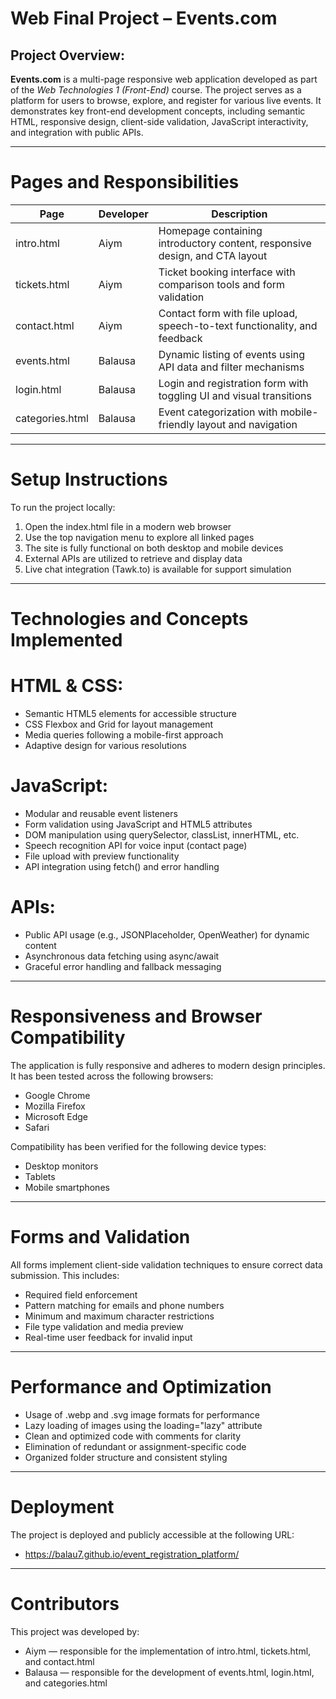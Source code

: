 # Web Final Project – Events.com

## Project Overview:

**Events.com** is a multi-page responsive web application developed as part of the *Web Technologies 1 (Front-End)* course. The project serves as a platform for users to browse, explore, and register for various live events. It demonstrates key front-end development concepts, including semantic HTML, responsive design, client-side validation, JavaScript interactivity, and integration with public APIs.

---

# Pages and Responsibilities

| Page | Developer | Description |
| --- | --- | --- |
| intro.html | Aiym | Homepage containing introductory content, responsive design, and CTA layout |
| tickets.html | Aiym | Ticket booking interface with comparison tools and form validation |
| contact.html | Aiym | Contact form with file upload, speech-to-text functionality, and feedback |
| events.html | Balausa | Dynamic listing of events using API data and filter mechanisms |
| login.html | Balausa | Login and registration form with toggling UI and visual transitions |
| categories.html | Balausa | Event categorization with mobile-friendly layout and navigation |

---

# Setup Instructions

To run the project locally:

1. Open the index.html file in a modern web browser
2. Use the top navigation menu to explore all linked pages
3. The site is fully functional on both desktop and mobile devices
4. External APIs are utilized to retrieve and display data
5. Live chat integration (Tawk.to) is available for support simulation

---

# Technologies and Concepts Implemented

# HTML & CSS:

- Semantic HTML5 elements for accessible structure
- CSS Flexbox and Grid for layout management
- Media queries following a mobile-first approach
- Adaptive design for various resolutions

# JavaScript:

- Modular and reusable event listeners
- Form validation using JavaScript and HTML5 attributes
- DOM manipulation using querySelector, classList, innerHTML, etc.
- Speech recognition API for voice input (contact page)
- File upload with preview functionality
- API integration using fetch() and error handling

# APIs:

- Public API usage (e.g., JSONPlaceholder, OpenWeather) for dynamic content
- Asynchronous data fetching using async/await
- Graceful error handling and fallback messaging

---

# Responsiveness and Browser Compatibility

The application is fully responsive and adheres to modern design principles. It has been tested across the following browsers:

- Google Chrome
- Mozilla Firefox
- Microsoft Edge
- Safari

Compatibility has been verified for the following device types:

- Desktop monitors
- Tablets
- Mobile smartphones

---

# Forms and Validation

All forms implement client-side validation techniques to ensure correct data submission. This includes:

- Required field enforcement
- Pattern matching for emails and phone numbers
- Minimum and maximum character restrictions
- File type validation and media preview
- Real-time user feedback for invalid input

---

# Performance and Optimization

- Usage of .webp and .svg image formats for performance
- Lazy loading of images using the loading="lazy" attribute
- Clean and optimized code with comments for clarity
- Elimination of redundant or assignment-specific code
- Organized folder structure and consistent styling

---

# Deployment

The project is deployed and publicly accessible at the following URL:

- https://balau7.github.io/event_registration_platform/

---

# Contributors

This project was developed by:

- Aiym — responsible for the implementation of intro.html, tickets.html, and contact.html
- Balausa — responsible for the development of events.html, login.html, and categories.html

